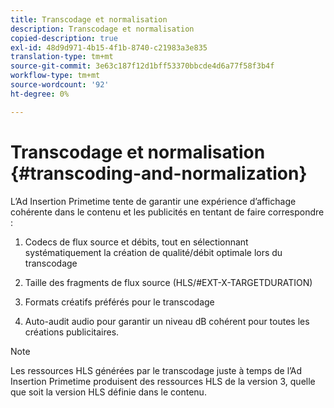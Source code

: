 ```yaml
---
title: Transcodage et normalisation
description: Transcodage et normalisation
copied-description: true
exl-id: 48d9d971-4b15-4f1b-8740-c21983a3e835
translation-type: tm+mt
source-git-commit: 3e63c187f12d1bff53370bbcde4d6a77f58f3b4f
workflow-type: tm+mt
source-wordcount: '92'
ht-degree: 0%

---
```


# Transcodage et normalisation {#transcoding-and-normalization}

L’Ad Insertion Primetime tente de garantir une expérience d’affichage cohérente dans le contenu et les publicités en tentant de faire correspondre :

1. Codecs de flux source et débits, tout en sélectionnant systématiquement la création de qualité/débit optimale lors du transcodage

1. Taille des fragments de flux source (HLS/#EXT-X-TARGETDURATION)

1. Formats créatifs préférés pour le transcodage

1. Auto-audit audio pour garantir un niveau dB cohérent pour toutes les créations publicitaires.

>[!NOTE]
>
>Les ressources HLS générées par le transcodage juste à temps de l’Ad Insertion Primetime produisent des ressources HLS de la version 3, quelle que soit la version HLS définie dans le contenu.
